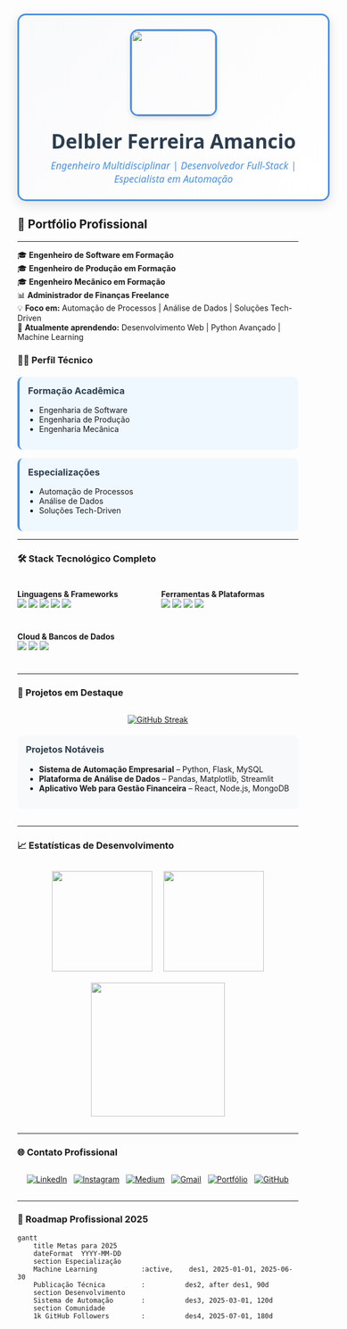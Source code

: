 <div align="center" style="font-family: 'Segoe UI', Tahoma, Geneva, Verdana, sans-serif;">
  <div style="
    border: 3px solid #4A90E2;
    border-radius: 15px;
    padding: 25px;
    display: inline-block;
    background: linear-gradient(135deg, #f8f9fa 0%, #ffffff 100%);
    box-shadow: 0 6px 20px rgba(0, 0, 0, 0.12);
    max-width: 600px;
    width: 100%;
  ">
    <img 
      src="https://i.postimg.cc/LXRTBZXB/8G-Rede.png" 
      width="150" 
      height="150" 
      style="
        border-radius: 15px;
        border: 3px solid #4A90E2;
        display: block;
        margin: 0 auto 20px;
        box-shadow: 0 4px 8px rgba(0, 0, 0, 0.1);
      " 
    />
    <h1 style="margin: 0 0 8px 0; color: #2c3e50; font-size: 2.2rem;">Delbler Ferreira Amancio</h1>
    <p style="margin: 0; color: #4A90E2; font-size: 1.1rem; font-weight: 500;">
      <em>Engenheiro Multidisciplinar | Desenvolvedor Full-Stack | Especialista em Automação</em>
    </p>
  </div>
</div>

## 🚀 Portfólio Profissional

---

🎓 **Engenheiro de Software em Formação**  
🎓 **Engenheiro de Produção em Formação**  
🎓 **Engenheiro Mecânico em Formação**  
📊 **Administrador de Finanças Freelance**  
💡 **Foco em:** Automação de Processos | Análise de Dados | Soluções Tech-Driven  
🌱 **Atualmente aprendendo:** Desenvolvimento Web | Python Avançado | Machine Learning  

### 👨‍💻 Perfil Técnico

<div style="display: flex; flex-wrap: wrap; gap: 15px; margin-top: 20px;">
  <div style="flex: 1; min-width: 250px; background: #f0f8ff; padding: 15px; border-radius: 10px; border-left: 4px solid #4A90E2;">
    <h3 style="margin-top: 0; color: #2c3e50;">Formação Acadêmica</h3>
    <ul style="padding-left: 20px;">
      <li>Engenharia de Software</li>
      <li>Engenharia de Produção</li>
      <li>Engenharia Mecânica</li>
    </ul>
  </div>
  
  <div style="flex: 1; min-width: 250px; background: #f0f8ff; padding: 15px; border-radius: 10px; border-left: 4px solid #4A90E2;">
    <h3 style="margin-top: 0; color: #2c3e50;">Especializações</h3>
    <ul style="padding-left: 20px;">
      <li>Automação de Processos</li>
      <li>Análise de Dados</li>
      <li>Soluções Tech-Driven</li>
    </ul>
  </div>
</div>


---

### 🛠️ Stack Tecnológico Completo

<div style="display: grid; grid-template-columns: repeat(auto-fit, minmax(220px, 1fr)); gap: 12px; margin: 25px 0;">

**Linguagens & Frameworks**  
<img src="https://img.shields.io/badge/Python-3776AB?style=for-the-badge&logo=python&logoColor=white"/>
<img src="https://img.shields.io/badge/JavaScript-F7DF1E?style=for-the-badge&logo=javascript&logoColor=black"/>
<img src="https://img.shields.io/badge/HTML5-E34F26?style=for-the-badge&logo=html5&logoColor=white"/>
<img src="https://img.shields.io/badge/CSS3-1572B6?style=for-the-badge&logo=css3&logoColor=white"/>
<img src="https://img.shields.io/badge/React-61DAFB?style=for-the-badge&logo=react&logoColor=black"/>

**Ferramentas & Plataformas**  
<img src="https://img.shields.io/badge/VS_Code-007ACC?style=for-the-badge&logo=visual-studio-code&logoColor=white"/>
<img src="https://img.shields.io/badge/Git-F05032?style=for-the-badge&logo=git&logoColor=white"/>
<img src="https://img.shields.io/badge/GitHub-181717?style=for-the-badge&logo=github&logoColor=white"/>
<img src="https://img.shields.io/badge/Docker-2496ED?style=for-the-badge&logo=docker&logoColor=white"/>

**Cloud & Bancos de Dados**  
<img src="https://img.shields.io/badge/AWS-232F3E?style=for-the-badge&logo=amazon-aws&logoColor=white"/>
<img src="https://img.shields.io/badge/MySQL-4479A1?style=for-the-badge&logo=mysql&logoColor=white"/>
<img src="https://img.shields.io/badge/MongoDB-47A248?style=for-the-badge&logo=mongodb&logoColor=white"/>

</div>

---

### 📌 Projetos em Destaque

<div style="display: flex; flex-wrap: wrap; gap: 20px; justify-content: center; margin: 30px 0;">
  
<a href="https://git.io/streak-stats">
<img src="https://streak-stats.demolab.com?user=delblerferreira&theme=blueberry&hide_border=true&locale=pt_BR" alt="GitHub Streak"/>
</a>

<div style="background: #f8f9fa; padding: 15px; border-radius: 10px; width: 100%;">
  <h3 style="margin-top: 0; color: #2c3e50;">Projetos Notáveis</h3>
  <ul>
    <li><strong>Sistema de Automação Empresarial</strong> – Python, Flask, MySQL</li>
    <li><strong>Plataforma de Análise de Dados</strong> – Pandas, Matplotlib, Streamlit</li>
    <li><strong>Aplicativo Web para Gestão Financeira</strong> – React, Node.js, MongoDB</li>
  </ul>
</div>

</div>

---

### 📈 Estatísticas de Desenvolvimento

<div align="center" style="display: flex; flex-wrap: wrap; justify-content: center; gap: 20px; margin: 30px 0;">

<img height="180em" src="https://github-readme-stats.vercel.app/api?username=delblerferreira&show_icons=true&theme=radical&include_all_commits=true&count_private=true&hide_border=true"/>

<img height="180em" src="https://github-readme-stats.vercel.app/api/top-langs/?username=delblerferreira&layout=compact&langs_count=8&theme=radical&hide_border=true"/>

<img src="https://github-readme-activity-graph.vercel.app/graph?username=delblerferreira&theme=react&hide_border=true&area=true" height="240em"/>

</div>

---

### 🌐 Contato Profissional

<div align="center" style="display: flex; flex-wrap: wrap; justify-content: center; gap: 12px; margin: 30px 0;">

<a href="https://www.linkedin.com/in/delbler-ferreira-consultor">
<img src="https://img.shields.io/badge/LinkedIn-0077B5?style=for-the-badge&logo=linkedin&logoColor=white" alt="LinkedIn"/>
</a>

<a href="https://www.instagram.com/delbler_ferreira">
<img src="https://img.shields.io/badge/Instagram-E4405F?style=for-the-badge&logo=instagram&logoColor=white" alt="Instagram"/>
</a>

<a href="https://delblerferreira.medium.com">
<img src="https://img.shields.io/badge/Medium-000000?style=for-the-badge&logo=medium&logoColor=white" alt="Medium"/>
</a>

<a href="mailto:delblerferreira9@gmail.com">
<img src="https://img.shields.io/badge/Gmail-D14836?style=for-the-badge&logo=gmail&logoColor=white" alt="Gmail"/>
</a>

<a href="https://beacons.ai/delblerferreira">
<img src="https://img.shields.io/badge/Portfólio-6A52FF?style=for-the-badge&logo=beacons&logoColor=white" alt="Portfólio"/>
</a>

<a href="https://github.com/delblerferreira">
<img src="https://img.shields.io/badge/GitHub-181717?style=for-the-badge&logo=github&logoColor=white" alt="GitHub"/>
</a>

</div>

---

### 🎯 Roadmap Profissional 2025

```mermaid
gantt
    title Metas para 2025
    dateFormat  YYYY-MM-DD
    section Especialização
    Machine Learning           :active,    des1, 2025-01-01, 2025-06-30
    Publicação Técnica         :          des2, after des1, 90d
    section Desenvolvimento
    Sistema de Automação       :          des3, 2025-03-01, 120d
    section Comunidade
    1k GitHub Followers        :          des4, 2025-07-01, 180d




